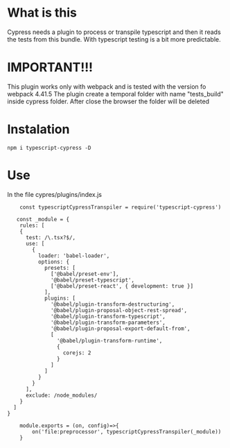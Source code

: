 # What is this

Cypress needs a plugin to process or transpile typescript and then it reads the tests from this bundle.
With typescript testing is a bit more predictable.

# IMPORTANT!!!

This plugin works only with webpack and is tested with the version fo webpack 4.41.5
The plugin create a temporal folder with name "tests_build" inside cypress folder. After close the browser the folder will be deleted

# Instalation

`npm i typescript-cypress -D`

# Use

In the file cypres/plugins/index.js

```
    const typescriptCypressTranspiler = require('typescript-cypress')

   const _module = {
    rules: [
    {
      test: /\.tsx?$/,
      use: [
        {
          loader: 'babel-loader',
          options: {
            presets: [
              ['@babel/preset-env'],
              '@babel/preset-typescript',
              ['@babel/preset-react', { development: true }]
            ],
            plugins: [
              '@babel/plugin-transform-destructuring',
              '@babel/plugin-proposal-object-rest-spread',
              '@babel/plugin-transform-typescript',
              '@babel/plugin-transform-parameters',
              '@babel/plugin-proposal-export-default-from',
              [
                '@babel/plugin-transform-runtime',
                {
                  corejs: 2
                }
              ]
            ]
          }
        }
      ],
      exclude: /node_modules/
    }
  ]
}

    module.exports = (on, config)=>{
        on('file:preprocessor', typescriptCypressTranspiler(_module))
    }
```
